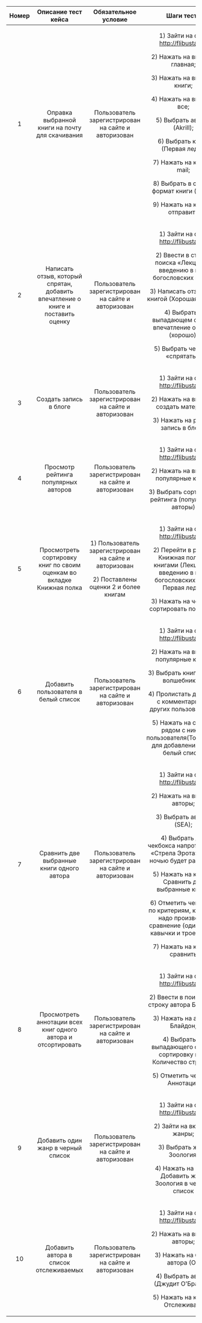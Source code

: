 ﻿|**Номер**|**Описание тест кейса**|**Обязательное условие**|**Шаги теста**|**Тестовые данные**|**Фактический результат**|**Ожидаемый результат**|
| :-: | :-: | :-: | :-: | :-: | :-: | :-: |
|1|Оправка выбранной книги на почту для скачивания|Пользователь зарегистрирован на сайте и авторизован|<p>1) Зайти на сайт <http://flibusta.is/>;</p><p>2) Нажать на вкладку главная;</p><p>3) Нажать на вкладку книги;</p><p>4) Нажать на вкладку все;</p><p>5) Выбрать автора (Akrill);</p><p>6) Выбрать книгу (Первая  леди);</p><p>7) Нажать на кнопку mail;</p><p>8) Выбрать в списке формат книги (epub);</p><p>9) Нажать на кнопку отправить</p>|Книга «Первая леди» |Книга выслана на адрес зарегистрированного пользователя (<alina.chagan18@gmail.com>) в определенном формате (epub)|Книга выслана на адрес зарегистрированного пользователя (<alina.chagan18@gmail.com>) в определенном формате (epub)|
|2|Написать отзыв, который спрятан, добавить впечатление о книге и поставить оценку |Пользователь зарегистрирован на сайте и авторизован|<p>1) Зайти на сайт <http://flibusta.is/>;</p><p>2) Ввести в строке поиска «Лекции по введению в круг богословских наук»;</p><p>3) Написать отзыв под книгой (Хорошая книга);</p><p>4) Выбрать в выпадающем списке впечатление о книге (хорошо);</p><p>5) Выбрать чекбокс «спрятать»;</p><p></p>|Книга «Лекции по введению в круг богословских наук»|Написан отзыв (Хорошая книга), добавлено впечатление (хорошо) о книге «Лекции по введению в круг богословских наук» и оценка (3) |Написан отзыв (Хорошая книга), добавлено впечатление (хорошо) о книге «Лекции по введению в круг богословских наук» и оценка (3)|
|3|Создать запись в блоге|Пользователь зарегистрирован на сайте и авторизован|<p>1) Зайти на сайт <http://flibusta.is/>;</p><p>2) Нажать на вкладку создать материал;</p><p>3) Нажать на раздел запись в блоге;</p><p></p>|Книга «Моя жизнь»|Ошибка: доступ запрещен|Создать запись в блоге: книга «Моя жизнь»|
|4|Просмотр рейтинга популярных авторов |Пользователь зарегистрирован на сайте и авторизован|<p>1) Зайти на сайт <http://flibusta.is/>;</p><p>2) Нажать на вкладку популярные книги;</p><p>3) Выбрать сортировку рейтинга (популярные авторы)</p><p></p>|Отсутствует|Выведен рейтинг книг популярных авторов|Выведен рейтинг книг популярных авторов|
|5|Просмотреть сортировку книг по своим оценкам во вкладке Книжная полка|<p>1) Пользователь зарегистрирован на сайте и авторизован</p><p>2) Поставлены оценки 2 и более книгам </p>|<p>1) Зайти на сайт <http://flibusta.is/>;</p><p>2) Перейти в раздел Книжная полка с книгами (Лекции по введению в круг богословских наук, Первая леди);</p><p>3) Нажать на чекбокс сортировать по автору</p>|Книги в книжной полке (Лекции по введению в круг богословских наук, Первая леди)|Выведен список отсортированных книг по автору|Выведен список отсортированных книг по автору|
|6|Добавить пользователя в белый список|Пользователь зарегистрирован на сайте и авторизован|<p>1) Зайти на сайт <http://flibusta.is/>;</p><p>2) Нажать на вкладку популярные книги;</p><p>3) Выбрать книгу «Путь волшебника»;</p><p>4) Пролистать до блока с комментариями других пользователей;</p><p>5) Нажать на символ рядом с ником пользователя(Тов.Костя) для добавления его в белый список</p><p></p>|Книга «Путь волшебника»|Пользователь(Тов.Костя) добавлен в белый список|Пользователь(Тов.Костя) добавлен в белый список|
|7|Сравнить две выбранные книги одного автора|Пользователь зарегистрирован на сайте и авторизован|<p>1) Зайти на сайт <http://flibusta.is/>;</p><p>2) Нажать на вкладку авторы;</p><p>3) Выбрать автора (SEA);</p><p>4) Выбрать два чекбокса напротив книг «Стрела Эрота» и «За ночью будет рассвет»;</p><p>5) Нажать на кнопку Сравнить две выбранные книги;</p><p>6) Отметить чекбоксы по критериям, которым надо произвести сравнение (одинарные кавычки и троеточие);</p><p>7) Нажать на кнопку сравнить </p><p></p>|Книги «Стрела Эрота» и «За ночью будет рассвет»;|Ошибка: |Сравнение двух книг одного автора(SEA) по заданным критериям: одинарные кавычки и троеточие|
|8|Просмотреть аннотации всех книг одного автора и отсортировать|Пользователь зарегистрирован на сайте и авторизован|<p>1) Зайти на сайт <http://flibusta.is/>;</p><p>2) Ввести в поисковую строку автора Блайдон;</p><p>3) Нажать на автора Блайдон;</p><p>4) Выбрать из выпадающего списка сортировку книг Количество страниц;</p><p>5) Отметить чекбокс Аннотации</p><p></p>|Автор Блайдон|Отсортированный список книг автора Блайдон по количеству книг с аннотацией к каждой|Отсортированный список книг автора Блайдон по количеству книг с аннотацией к каждой|
|9|Добавить один жанр в черный список|Пользователь зарегистрирован на сайте и авторизован|<p>1) Зайти на сайт <http://flibusta.is/>;</p><p>2) Зайти на вкладку жанры;</p><p>3) Выбрать жанр Зоология;</p><p>4) Нажать на пункт Добавить жанр Зоология в черный список</p><p></p>|Жанр Зоология|Жанр Зоология добавлен в черный список|Жанр Зоология добавлен в черный список|
|10|Добавить автора в список отслеживаемых |Пользователь зарегистрирован на сайте и авторизован|<p>1) Зайти на сайт <http://flibusta.is/>;</p><p>2) Нажать на вкладку авторы;</p><p>3) Нажать на букву автора (О);</p><p>4) Выбрать автора (Джудит О'Брайен);</p><p>5) Нажать на кнопку Отслеживать </p><p></p>|Автор Джудит О'Брайен|Автор(Джудит О'Брайен) добавлен в список отслеживаемых авторов в профиле пользователя(ChaganCHik)|Автор(Джудит О'Брайен) добавлен в список отслеживаемых авторов в профиле пользователя(ChaganCHik)|

